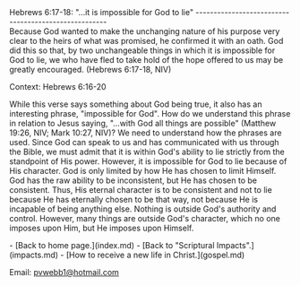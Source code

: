  <head> <title>(PVW) Hebrews 6:17-18: "...it is impossible for God to lie"</title> <meta content="IE=9" http-equiv="X-UA-Compatible"></meta> <link href="css/page_style.css" rel="stylesheet" type="text/css"></link> </head><body><div class="page_style"> Hebrews 6:17-18: "...it is impossible for God to lie"
-----------------------------------------------------

<div class="p">Because God wanted to make the unchanging nature of his purpose very clear to the heirs of what was promised, he confirmed it with an oath. God did this so that, by two unchangeable things in which it is impossible for God to lie, we who have fled to take hold of the hope offered to us may be greatly encouraged. (Hebrews 6:17-18, NIV)

 Context: Hebrews 6:16-20</div>While this verse says something about God being true, it also has an interesting phrase, "impossible for God". How do we understand this phrase in relation to Jesus saying, "...with God all things are possible" (Matthew 19:26, NIV; Mark 10:27, NIV)? We need to understand how the phrases are used. Since God can speak to us and has communicated with us through the Bible, we must admit that it is within God's ability to lie strictly from the standpoint of His power. However, it is impossible for God to lie because of His character. God is only limited by how He has chosen to limit Himself. God has the raw ability to be inconsistent, but He has chosen to be consistent. Thus, His eternal character is to be consistent and not to lie because He has eternally chosen to be that way, not because He is incapable of being anything else. Nothing is outside God's authority and control. However, many things are outside God's character, which no one imposes upon Him, but He imposes upon Himself.

 </div>- [Back to home page.](index.md)
- [Back to "Scriptural Impacts".](impacts.md)
- [How to receive a new life in Christ.](gospel.md)

Email: [pvwebb1@hotmail.com](mailto:pvwebb1@hotmail.com)

